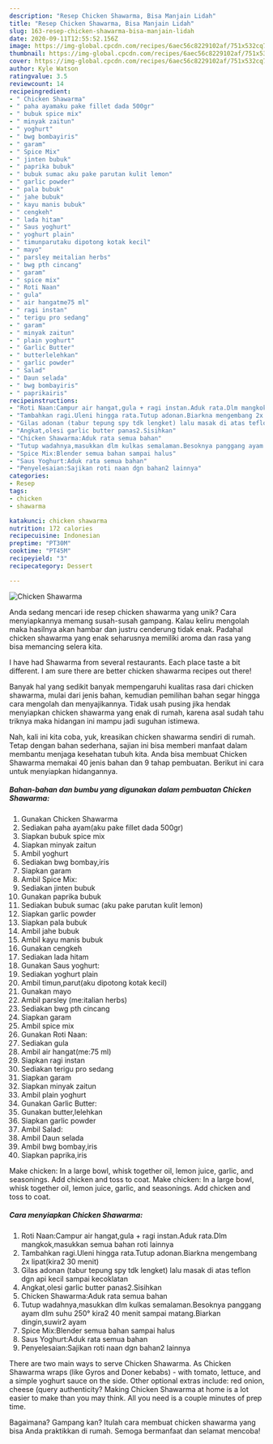 ```yaml
---
description: "Resep Chicken Shawarma, Bisa Manjain Lidah"
title: "Resep Chicken Shawarma, Bisa Manjain Lidah"
slug: 163-resep-chicken-shawarma-bisa-manjain-lidah
date: 2020-09-11T12:55:52.156Z
image: https://img-global.cpcdn.com/recipes/6aec56c8229102af/751x532cq70/chicken-shawarma-foto-resep-utama.jpg
thumbnail: https://img-global.cpcdn.com/recipes/6aec56c8229102af/751x532cq70/chicken-shawarma-foto-resep-utama.jpg
cover: https://img-global.cpcdn.com/recipes/6aec56c8229102af/751x532cq70/chicken-shawarma-foto-resep-utama.jpg
author: Kyle Watson
ratingvalue: 3.5
reviewcount: 14
recipeingredient:
- " Chicken Shawarma"
- " paha ayamaku pake fillet dada 500gr"
- " bubuk spice mix"
- " minyak zaitun"
- " yoghurt"
- " bwg bombayiris"
- " garam"
- " Spice Mix"
- " jinten bubuk"
- " paprika bubuk"
- " bubuk sumac aku pake parutan kulit lemon"
- " garlic powder"
- " pala bubuk"
- " jahe bubuk"
- " kayu manis bubuk"
- " cengkeh"
- " lada hitam"
- " Saus yoghurt"
- " yoghurt plain"
- " timunparutaku dipotong kotak kecil"
- " mayo"
- " parsley meitalian herbs"
- " bwg pth cincang"
- " garam"
- " spice mix"
- " Roti Naan"
- " gula"
- " air hangatme75 ml"
- " ragi instan"
- " terigu pro sedang"
- " garam"
- " minyak zaitun"
- " plain yoghurt"
- " Garlic Butter"
- " butterlelehkan"
- " garlic powder"
- " Salad"
- " Daun selada"
- " bwg bombayiris"
- " paprikairis"
recipeinstructions:
- "Roti Naan:Campur air hangat,gula + ragi instan.Aduk rata.Dlm mangkok,masukkan semua bahan roti lainnya"
- "Tambahkan ragi.Uleni hingga rata.Tutup adonan.Biarkna mengembang 2x lipat(kira2 30 menit)"
- "Gilas adonan (tabur tepung spy tdk lengket) lalu masak di atas teflon dgn api kecil sampai kecoklatan"
- "Angkat,olesi garlic butter panas2.Sisihkan"
- "Chicken Shawarma:Aduk rata semua bahan"
- "Tutup wadahnya,masukkan dlm kulkas semalaman.Besoknya panggang ayam dlm suhu 250° kira2 40 menit sampai matang.Biarkan dingin,suwir2 ayam"
- "Spice Mix:Blender semua bahan sampai halus"
- "Saus Yoghurt:Aduk rata semua bahan"
- "Penyelesaian:Sajikan roti naan dgn bahan2 lainnya"
categories:
- Resep
tags:
- chicken
- shawarma

katakunci: chicken shawarma 
nutrition: 172 calories
recipecuisine: Indonesian
preptime: "PT30M"
cooktime: "PT45M"
recipeyield: "3"
recipecategory: Dessert

---
```



![Chicken Shawarma](https://img-global.cpcdn.com/recipes/6aec56c8229102af/751x532cq70/chicken-shawarma-foto-resep-utama.jpg)

Anda sedang mencari ide resep chicken shawarma yang unik? Cara menyiapkannya memang susah-susah gampang. Kalau keliru mengolah maka hasilnya akan hambar dan justru cenderung tidak enak. Padahal chicken shawarma yang enak seharusnya memiliki aroma dan rasa yang bisa memancing selera kita.

I have had Shawarma from several restaurants. Each place taste a bit different. I am sure there are better chicken shawarma recipes out there!

Banyak hal yang sedikit banyak mempengaruhi kualitas rasa dari chicken shawarma, mulai dari jenis bahan, kemudian pemilihan bahan segar hingga cara mengolah dan menyajikannya. Tidak usah pusing jika hendak menyiapkan chicken shawarma yang enak di rumah, karena asal sudah tahu triknya maka hidangan ini mampu jadi suguhan istimewa.


Nah, kali ini kita coba, yuk, kreasikan chicken shawarma sendiri di rumah. Tetap dengan bahan sederhana, sajian ini bisa memberi manfaat dalam membantu menjaga kesehatan tubuh kita. Anda bisa membuat Chicken Shawarma memakai 40 jenis bahan dan 9 tahap pembuatan. Berikut ini cara untuk menyiapkan hidangannya.

<!--inarticleads1-->

##### Bahan-bahan dan bumbu yang digunakan dalam pembuatan Chicken Shawarma:

1. Gunakan  Chicken Shawarma
1. Sediakan  paha ayam(aku pake fillet dada 500gr)
1. Siapkan  bubuk spice mix
1. Siapkan  minyak zaitun
1. Ambil  yoghurt
1. Sediakan  bwg bombay,iris
1. Siapkan  garam
1. Ambil  Spice Mix:
1. Sediakan  jinten bubuk
1. Gunakan  paprika bubuk
1. Sediakan  bubuk sumac (aku pake parutan kulit lemon)
1. Siapkan  garlic powder
1. Siapkan  pala bubuk
1. Ambil  jahe bubuk
1. Ambil  kayu manis bubuk
1. Gunakan  cengkeh
1. Sediakan  lada hitam
1. Gunakan  Saus yoghurt:
1. Sediakan  yoghurt plain
1. Ambil  timun,parut(aku dipotong kotak kecil)
1. Gunakan  mayo
1. Ambil  parsley (me:italian herbs)
1. Sediakan  bwg pth cincang
1. Siapkan  garam
1. Ambil  spice mix
1. Gunakan  Roti Naan:
1. Sediakan  gula
1. Ambil  air hangat(me:75 ml)
1. Siapkan  ragi instan
1. Sediakan  terigu pro sedang
1. Siapkan  garam
1. Siapkan  minyak zaitun
1. Ambil  plain yoghurt
1. Gunakan  Garlic Butter:
1. Gunakan  butter,lelehkan
1. Siapkan  garlic powder
1. Ambil  Salad:
1. Ambil  Daun selada
1. Ambil  bwg bombay,iris
1. Siapkan  paprika,iris


Make chicken: In a large bowl, whisk together oil, lemon juice, garlic, and seasonings. Add chicken and toss to coat. Make chicken: In a large bowl, whisk together oil, lemon juice, garlic, and seasonings. Add chicken and toss to coat. 

<!--inarticleads2-->

##### Cara menyiapkan Chicken Shawarma:

1. Roti Naan:Campur air hangat,gula + ragi instan.Aduk rata.Dlm mangkok,masukkan semua bahan roti lainnya
1. Tambahkan ragi.Uleni hingga rata.Tutup adonan.Biarkna mengembang 2x lipat(kira2 30 menit)
1. Gilas adonan (tabur tepung spy tdk lengket) lalu masak di atas teflon dgn api kecil sampai kecoklatan
1. Angkat,olesi garlic butter panas2.Sisihkan
1. Chicken Shawarma:Aduk rata semua bahan
1. Tutup wadahnya,masukkan dlm kulkas semalaman.Besoknya panggang ayam dlm suhu 250° kira2 40 menit sampai matang.Biarkan dingin,suwir2 ayam
1. Spice Mix:Blender semua bahan sampai halus
1. Saus Yoghurt:Aduk rata semua bahan
1. Penyelesaian:Sajikan roti naan dgn bahan2 lainnya


There are two main ways to serve Chicken Shawarma. As Chicken Shawarma wraps (like Gyros and Doner kebabs) - with tomato, lettuce, and a simple yoghurt sauce on the side. Other optional extras include: red onion, cheese (query authenticity? Making Chicken Shawarma at home is a lot easier to make than you may think. All you need is a couple minutes of prep time. 

Bagaimana? Gampang kan? Itulah cara membuat chicken shawarma yang bisa Anda praktikkan di rumah. Semoga bermanfaat dan selamat mencoba!
